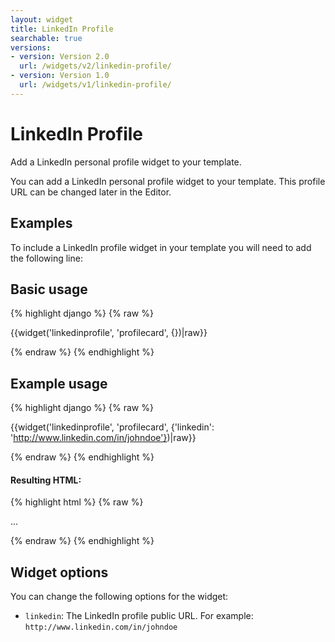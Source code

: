 ```yaml
---
layout: widget
title: LinkedIn Profile
searchable: true
versions:
- version: Version 2.0
  url: /widgets/v2/linkedin-profile/
- version: Version 1.0
  url: /widgets/v1/linkedin-profile/
---
```


# LinkedIn Profile

Add a LinkedIn personal profile widget to your template.

You can add a LinkedIn personal profile widget to your template. This profile URL can be changed later in the Editor.

## Examples

To include a LinkedIn profile widget in your template you will need to add the following line:

## Basic usage

{% highlight django %}
{% raw %}

  {{widget('linkedinprofile', 'profilecard', {})|raw}}

{% endraw %}
{% endhighlight %}

## Example usage

{% highlight django %}
{% raw %}

  {{widget('linkedinprofile', 'profilecard', {'linkedin': 'http://www.linkedin.com/in/johndoe'})|raw}}

{% endraw %}
{% endhighlight %}

#### Resulting HTML:

{% highlight html %}
{% raw %}

<div id="page-zones__template-widgets__profilecard" class="widget  widget--template-widget" data-widget-type="linkedinprofile">
  <div class="bk-linkedinprofile  linkedinprofile  widget__linkedinprofile">
    <div class="embed-wrap  embed-wrap--linkedin  linkedinprofile__embed-wrap">
      ...
    </div>
  </div>
</div>

{% endraw %}
{% endhighlight %}

## Widget options

You can change the following options for the widget:

* ```linkedin```: The LinkedIn profile public URL. For example: ```http://www.linkedin.com/in/johndoe```
